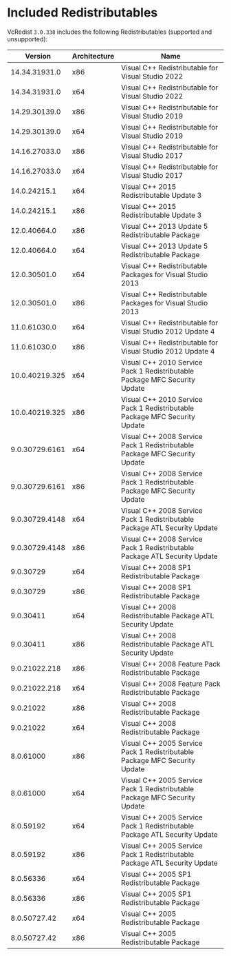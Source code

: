 ﻿# Included Redistributables

VcRedist `3.0.338` includes the following Redistributables (supported and unsupported):

| Version        | Architecture | Name                                                                       |
| -------------- | ------------ | -------------------------------------------------------------------------- |
| 14.34.31931.0  | x86          | Visual C++ Redistributable for Visual Studio 2022                          |
| 14.34.31931.0  | x64          | Visual C++ Redistributable for Visual Studio 2022                          |
| 14.29.30139.0  | x86          | Visual C++ Redistributable for Visual Studio 2019                          |
| 14.29.30139.0  | x64          | Visual C++ Redistributable for Visual Studio 2019                          |
| 14.16.27033.0  | x86          | Visual C++ Redistributable for Visual Studio 2017                          |
| 14.16.27033.0  | x64          | Visual C++ Redistributable for Visual Studio 2017                          |
| 14.0.24215.1   | x64          | Visual C++ 2015 Redistributable Update 3                                   |
| 14.0.24215.1   | x86          | Visual C++ 2015 Redistributable Update 3                                   |
| 12.0.40664.0   | x86          | Visual C++ 2013 Update 5 Redistributable Package                           |
| 12.0.40664.0   | x64          | Visual C++ 2013 Update 5 Redistributable Package                           |
| 12.0.30501.0   | x64          | Visual C++ Redistributable Packages for Visual Studio 2013                 |
| 12.0.30501.0   | x86          | Visual C++ Redistributable Packages for Visual Studio 2013                 |
| 11.0.61030.0   | x64          | Visual C++ Redistributable for Visual Studio 2012 Update 4                 |
| 11.0.61030.0   | x86          | Visual C++ Redistributable for Visual Studio 2012 Update 4                 |
| 10.0.40219.325 | x64          | Visual C++ 2010 Service Pack 1 Redistributable Package MFC Security Update |
| 10.0.40219.325 | x86          | Visual C++ 2010 Service Pack 1 Redistributable Package MFC Security Update |
| 9.0.30729.6161 | x64          | Visual C++ 2008 Service Pack 1 Redistributable Package MFC Security Update |
| 9.0.30729.6161 | x86          | Visual C++ 2008 Service Pack 1 Redistributable Package MFC Security Update |
| 9.0.30729.4148 | x64          | Visual C++ 2008 Service Pack 1 Redistributable Package ATL Security Update |
| 9.0.30729.4148 | x86          | Visual C++ 2008 Service Pack 1 Redistributable Package ATL Security Update |
| 9.0.30729      | x64          | Visual C++ 2008 SP1 Redistributable Package                                |
| 9.0.30729      | x86          | Visual C++ 2008 SP1 Redistributable Package                                |
| 9.0.30411      | x64          | Visual C++ 2008 Redistributable Package ATL Security Update                |
| 9.0.30411      | x86          | Visual C++ 2008 Redistributable Package ATL Security Update                |
| 9.0.21022.218  | x86          | Visual C++ 2008 Feature Pack Redistributable Package                       |
| 9.0.21022.218  | x64          | Visual C++ 2008 Feature Pack Redistributable Package                       |
| 9.0.21022      | x86          | Visual C++ 2008 Redistributable Package                                    |
| 9.0.21022      | x64          | Visual C++ 2008 Redistributable Package                                    |
| 8.0.61000      | x86          | Visual C++ 2005 Service Pack 1 Redistributable Package MFC Security Update |
| 8.0.61000      | x64          | Visual C++ 2005 Service Pack 1 Redistributable Package MFC Security Update |
| 8.0.59192      | x64          | Visual C++ 2005 Service Pack 1 Redistributable Package ATL Security Update |
| 8.0.59192      | x86          | Visual C++ 2005 Service Pack 1 Redistributable Package ATL Security Update |
| 8.0.56336      | x64          | Visual C++ 2005 SP1 Redistributable Package                                |
| 8.0.56336      | x86          | Visual C++ 2005 SP1 Redistributable Package                                |
| 8.0.50727.42   | x64          | Visual C++ 2005 Redistributable Package                                    |
| 8.0.50727.42   | x86          | Visual C++ 2005 Redistributable Package                                    |
